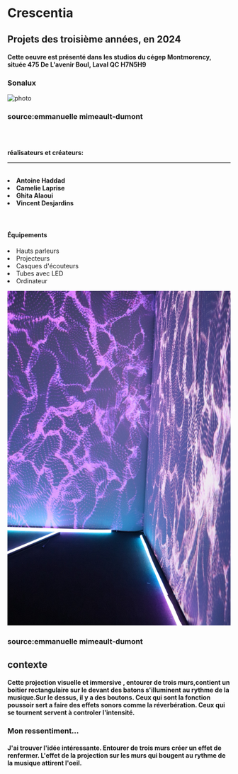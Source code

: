 <h1>Crescentia</h1>

<h2>Projets des troisième années, en 2024</h2>

<h4>Cette oeuvre est présenté dans les studios du cégep Montmorency, située 475 De L'avenir Boul, Laval QC H7N5H9</h4>

<h3>Sonalux</h3>

![photo](medias/fond.png)

<h3>source:emmanuelle mimeault-dumont<h3/>
<br>
<h4>
  réalisateurs et créateurs:
  <hr>
  <br>
  <li>Antoine Haddad</li>
  <li>Camelie Laprise</li>
  <li>Ghita Alaoui</li>
  <li>Vincent Desjardins</li>
</h4>
<br>
<h4>Équipements</h4>
<li>Hauts parleurs</li>
<li>Projecteurs</li>
<li>Casques d'écouteurs</li>
<li>Tubes avec LED</li>
<li>Ordinateur</li>

![photo](medias/fond_02.png)

<h3>source:emmanuelle mimeault-dumont</h3>
<h2>contexte</h2>
<h4>Cette projection visuelle et immersive , entourer de trois murs,contient un boitier rectangulaire sur le devant des batons s'illuminent au rythme de la musique.Sur le dessus, il y a des boutons. Ceux qui sont la fonction poussoir sert a faire des effets sonors comme la réverbération. Ceux qui se tournent servent à controler l'intensité.</h4>
<h3>Mon ressentiment...</h3>
<h4>J'ai trouver l'idée intéressante. Entourer de trois murs créer un effet de renfermer. L'effet de la projection sur les murs qui bougent au rythme de la musique attirent l'oeil.</h4>

